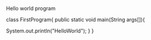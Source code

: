 Hello world program



class FirstProgram{
public static void main(String args[]){

System.out.println("HelloWorld");
}
}

